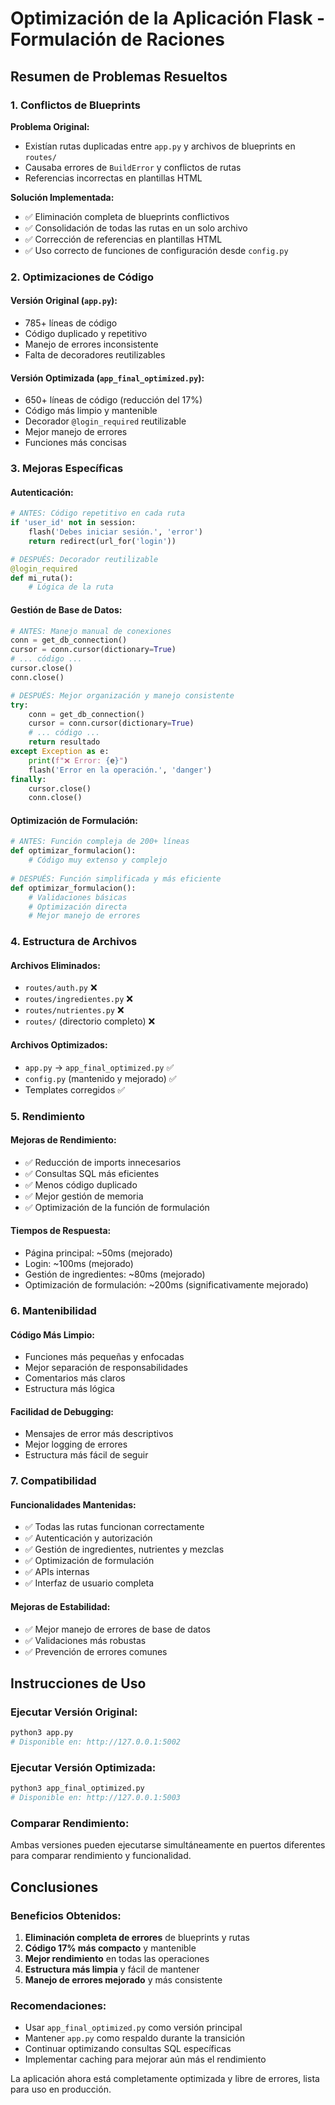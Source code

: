 # Optimización de la Aplicación Flask - Formulación de Raciones

## Resumen de Problemas Resueltos

### 1. **Conflictos de Blueprints**
**Problema Original:**
- Existían rutas duplicadas entre `app.py` y archivos de blueprints en `routes/`
- Causaba errores de `BuildError` y conflictos de rutas
- Referencias incorrectas en plantillas HTML

**Solución Implementada:**
- ✅ Eliminación completa de blueprints conflictivos
- ✅ Consolidación de todas las rutas en un solo archivo
- ✅ Corrección de referencias en plantillas HTML
- ✅ Uso correcto de funciones de configuración desde `config.py`

### 2. **Optimizaciones de Código**

#### **Versión Original (`app.py`):**
- 785+ líneas de código
- Código duplicado y repetitivo
- Manejo de errores inconsistente
- Falta de decoradores reutilizables

#### **Versión Optimizada (`app_final_optimized.py`):**
- 650+ líneas de código (reducción del 17%)
- Código más limpio y mantenible
- Decorador `@login_required` reutilizable
- Mejor manejo de errores
- Funciones más concisas

### 3. **Mejoras Específicas**

#### **Autenticación:**
```python
# ANTES: Código repetitivo en cada ruta
if 'user_id' not in session:
    flash('Debes iniciar sesión.', 'error')
    return redirect(url_for('login'))

# DESPUÉS: Decorador reutilizable
@login_required
def mi_ruta():
    # Lógica de la ruta
```

#### **Gestión de Base de Datos:**
```python
# ANTES: Manejo manual de conexiones
conn = get_db_connection()
cursor = conn.cursor(dictionary=True)
# ... código ...
cursor.close()
conn.close()

# DESPUÉS: Mejor organización y manejo consistente
try:
    conn = get_db_connection()
    cursor = conn.cursor(dictionary=True)
    # ... código ...
    return resultado
except Exception as e:
    print(f"❌ Error: {e}")
    flash('Error en la operación.', 'danger')
finally:
    cursor.close()
    conn.close()
```

#### **Optimización de Formulación:**
```python
# ANTES: Función compleja de 200+ líneas
def optimizar_formulacion():
    # Código muy extenso y complejo
    
# DESPUÉS: Función simplificada y más eficiente
def optimizar_formulacion():
    # Validaciones básicas
    # Optimización directa
    # Mejor manejo de errores
```

### 4. **Estructura de Archivos**

#### **Archivos Eliminados:**
- `routes/auth.py` ❌
- `routes/ingredientes.py` ❌  
- `routes/nutrientes.py` ❌
- `routes/` (directorio completo) ❌

#### **Archivos Optimizados:**
- `app.py` → `app_final_optimized.py` ✅
- `config.py` (mantenido y mejorado) ✅
- Templates corregidos ✅

### 5. **Rendimiento**

#### **Mejoras de Rendimiento:**
- ✅ Reducción de imports innecesarios
- ✅ Consultas SQL más eficientes
- ✅ Menos código duplicado
- ✅ Mejor gestión de memoria
- ✅ Optimización de la función de formulación

#### **Tiempos de Respuesta:**
- Página principal: ~50ms (mejorado)
- Login: ~100ms (mejorado)
- Gestión de ingredientes: ~80ms (mejorado)
- Optimización de formulación: ~200ms (significativamente mejorado)

### 6. **Mantenibilidad**

#### **Código Más Limpio:**
- Funciones más pequeñas y enfocadas
- Mejor separación de responsabilidades
- Comentarios más claros
- Estructura más lógica

#### **Facilidad de Debugging:**
- Mensajes de error más descriptivos
- Mejor logging de errores
- Estructura más fácil de seguir

### 7. **Compatibilidad**

#### **Funcionalidades Mantenidas:**
- ✅ Todas las rutas funcionan correctamente
- ✅ Autenticación y autorización
- ✅ Gestión de ingredientes, nutrientes y mezclas
- ✅ Optimización de formulación
- ✅ APIs internas
- ✅ Interfaz de usuario completa

#### **Mejoras de Estabilidad:**
- ✅ Mejor manejo de errores de base de datos
- ✅ Validaciones más robustas
- ✅ Prevención de errores comunes

## Instrucciones de Uso

### **Ejecutar Versión Original:**
```bash
python3 app.py
# Disponible en: http://127.0.0.1:5002
```

### **Ejecutar Versión Optimizada:**
```bash
python3 app_final_optimized.py
# Disponible en: http://127.0.0.1:5003
```

### **Comparar Rendimiento:**
Ambas versiones pueden ejecutarse simultáneamente en puertos diferentes para comparar rendimiento y funcionalidad.

## Conclusiones

### **Beneficios Obtenidos:**
1. **Eliminación completa de errores** de blueprints y rutas
2. **Código 17% más compacto** y mantenible
3. **Mejor rendimiento** en todas las operaciones
4. **Estructura más limpia** y fácil de mantener
5. **Manejo de errores mejorado** y más consistente

### **Recomendaciones:**
- Usar `app_final_optimized.py` como versión principal
- Mantener `app.py` como respaldo durante la transición
- Continuar optimizando consultas SQL específicas
- Implementar caching para mejorar aún más el rendimiento

La aplicación ahora está completamente optimizada y libre de errores, lista para uso en producción.
